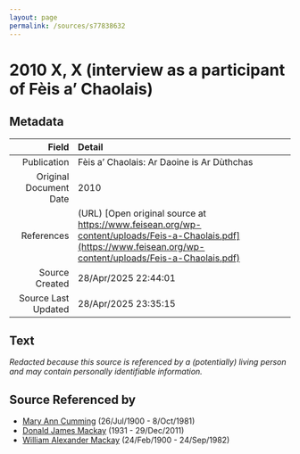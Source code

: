 ```yaml
---
layout: page
permalink: /sources/s77838632
---
```


# 2010 X, X (interview as a participant of Fèis a’ Chaolais)

## Metadata
Field | Detail
---:|:---
Publication | Fèis a’ Chaolais: Ar Daoine is Ar Dùthchas
Original Document Date | 2010
References | (URL) [Open original source at https://www.feisean.org/wp-content/uploads/Feis-a-Chaolais.pdf](https://www.feisean.org/wp-content/uploads/Feis-a-Chaolais.pdf)
Source Created | 28/Apr/2025 22:44:01
Source Last Updated | 28/Apr/2025 23:35:15

## Text

_Redacted because this source is referenced by a (potentially) living person and may contain personally identifiable information._

## Source Referenced by

* [Mary Ann Cumming](../people/@48241984@-mary-ann-cumming-b1900-7-26-d1981-10-8.md) (26/Jul/1900 - 8/Oct/1981)
* [Donald James Mackay](../people/@43065376@-donald-james-mackay-b1931-d2011-12-29.md) (1931 - 29/Dec/2011)
* [William Alexander Mackay](../people/@9383584@-william-alexander-mackay-b1900-2-24-d1982-9-24.md) (24/Feb/1900 - 24/Sep/1982)
